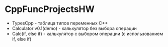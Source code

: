 # CppFuncProjectsHW
- TypesCpp - таблица типов переменных C++
- Calculator v0.1(demo) - калькулятор без выбора операции
- Calc(if, else if) - калькулятор с выбором операции (с использованием if, else if)
